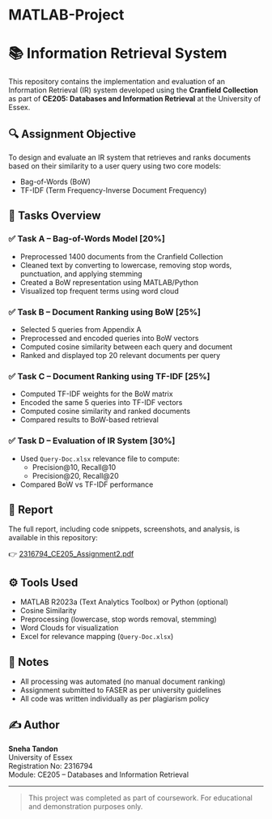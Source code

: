 # MATLAB-Project
# 📚 Information Retrieval System

This repository contains the implementation and evaluation of an Information Retrieval (IR) system developed using the **Cranfield Collection** as part of **CE205: Databases and Information Retrieval** at the University of Essex.

## 🔍 Assignment Objective

To design and evaluate an IR system that retrieves and ranks documents based on their similarity to a user query using two core models:
- Bag-of-Words (BoW)
- TF-IDF (Term Frequency-Inverse Document Frequency)

## 🧩 Tasks Overview

### ✅ Task A – Bag-of-Words Model [20%]
- Preprocessed 1400 documents from the Cranfield Collection
- Cleaned text by converting to lowercase, removing stop words, punctuation, and applying stemming
- Created a BoW representation using MATLAB/Python
- Visualized top frequent terms using word cloud

### ✅ Task B – Document Ranking using BoW [25%]
- Selected 5 queries from Appendix A
- Preprocessed and encoded queries into BoW vectors
- Computed cosine similarity between each query and document
- Ranked and displayed top 20 relevant documents per query

### ✅ Task C – Document Ranking using TF-IDF [25%]
- Computed TF-IDF weights for the BoW matrix
- Encoded the same 5 queries into TF-IDF vectors
- Computed cosine similarity and ranked documents
- Compared results to BoW-based retrieval

### ✅ Task D – Evaluation of IR System [30%]
- Used `Query-Doc.xlsx` relevance file to compute:
  - Precision@10, Recall@10
  - Precision@20, Recall@20
- Compared BoW vs TF-IDF performance

## 📄 Report

The full report, including code snippets, screenshots, and analysis, is available in this repository:

👉 [2316794_CE205_Assignment2.pdf](./2316794_CE205_Assignment2.pdf)

## ⚙️ Tools Used

- MATLAB R2023a (Text Analytics Toolbox) or Python (optional)
- Cosine Similarity
- Preprocessing (lowercase, stop words removal, stemming)
- Word Clouds for visualization
- Excel for relevance mapping (`Query-Doc.xlsx`)

## 📌 Notes

- All processing was automated (no manual document ranking)
- Assignment submitted to FASER as per university guidelines
- All code was written individually as per plagiarism policy

## ✍️ Author

**Sneha Tandon**  
University of Essex  
Registration No: 2316794  
Module: CE205 – Databases and Information Retrieval  

---

> This project was completed as part of coursework. For educational and demonstration purposes only.
